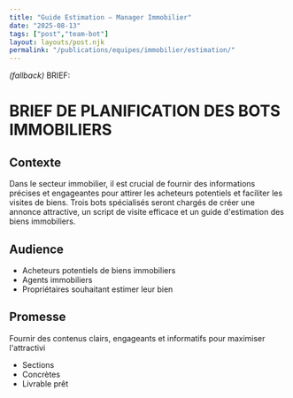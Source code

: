 ```yaml
---
title: "Guide Estimation — Manager Immobilier"
date: "2025-08-13"
tags: ["post","team-bot"]
layout: layouts/post.njk
permalink: "/publications/equipes/immobilier/estimation/"
---
```

*(fallback)* BRIEF:
# BRIEF DE PLANIFICATION DES BOTS IMMOBILIERS

## Contexte
Dans le secteur immobilier, il est crucial de fournir des informations précises et engageantes pour attirer les acheteurs potentiels et faciliter les visites de biens. Trois bots spécialisés seront chargés de créer une annonce attractive, un script de visite efficace et un guide d'estimation des biens immobiliers.

## Audience
- Acheteurs potentiels de biens immobiliers
- Agents immobiliers
- Propriétaires souhaitant estimer leur bien

## Promesse
Fournir des contenus clairs, engageants et informatifs pour maximiser l'attractivi

- Sections
- Concrètes
- Livrable prêt
